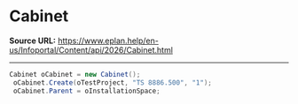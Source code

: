 # Cabinet

**Source URL:** https://www.eplan.help/en-us/Infoportal/Content/api/2026/Cabinet.html

---

```csharp
Cabinet oCabinet = new Cabinet();
 oCabinet.Create(oTestProject, "TS 8886.500", "1");
 oCabinet.Parent = oInstallationSpace;

```

[](images/ProPanelAPI/Cabinet.jpg "Click to enlarge")